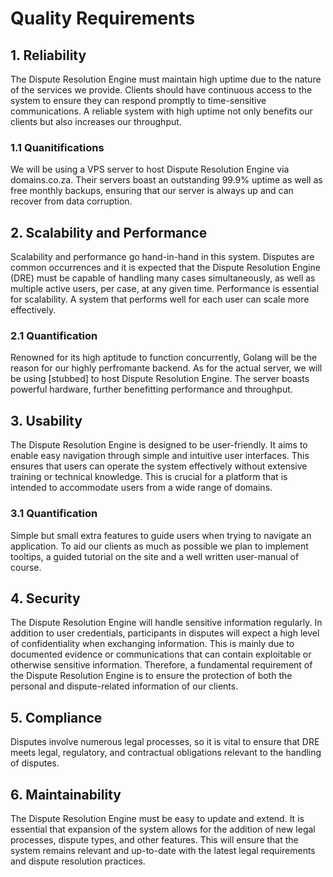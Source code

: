 # Quality Requirements

## 1. Reliability

The Dispute Resolution Engine must maintain high uptime due to the nature of the services we provide. Clients should have continuous access to the system to ensure they can respond promptly to time-sensitive communications. A reliable system with high uptime not only benefits our clients but also increases our throughput.

### 1.1 Quanitifications

We will be using a VPS server to host Dispute Resolution Engine via domains.co.za. Their servers boast an outstanding 99.9% uptime as well as free monthly backups, ensuring that our server is always up and can recover from data corruption.

## 2. Scalability and Performance

Scalability and performance go hand-in-hand in this system. Disputes are common occurrences and it is expected that the Dispute Resolution Engine (DRE) must be capable of handling many cases simultaneously, as well as multiple active users, per case, at any given time. Performance is essential for scalability. A system that performs well for each user can scale more effectively.

### 2.1 Quantification

Renowned for its high aptitude to function concurrently, Golang will be the reason for our highly perfromante backend. As for the actual server, we will be using [stubbed] to host Dispute Resolution Engine. The server boasts powerful hardware, further benefitting performance and throughput.

## 3. Usability

The Dispute Resolution Engine is designed to be user-friendly. It aims to enable easy navigation through simple and intuitive user interfaces. This ensures that users can operate the system effectively without extensive training or technical knowledge. This is crucial for a platform that is intended to accommodate users from a wide range of domains.

### 3.1 Quantification

Simple but small extra features to guide users when trying to navigate an application. To aid our clients as much as possible we plan to implement tooltips, a guided tutorial on the site and a well written user-manual of course.

## 4. Security

The Dispute Resolution Engine will handle sensitive information regularly. In addition to user credentials, participants in disputes will expect a high level of confidentiality when exchanging information. This is mainly due to documented evidence or communications that can contain exploitable or otherwise sensitive information. Therefore, a fundamental requirement of the Dispute Resolution Engine is to ensure the protection of both the personal and dispute-related information of our clients.

## 5. Compliance

<!--!need to clarify with Neil what should be covered here -->

Disputes involve numerous legal processes, so it is vital to ensure that DRE meets legal, regulatory, and contractual obligations relevant to the handling of disputes.

## 6. Maintainability

The Dispute Resolution Engine must be easy to update and extend. It is essential that expansion of the system allows for the addition of new legal processes, dispute types, and other features. This will ensure that the system remains relevant and up-to-date with the latest legal requirements and dispute resolution practices.

